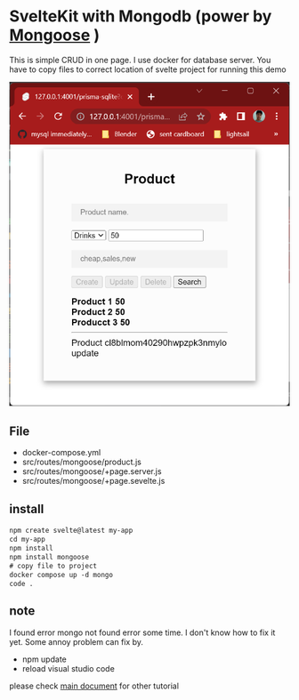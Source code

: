 # SvelteKit with Mongodb (power by [Mongoose](https://mongoosejs.com/) )

This is simple CRUD in one page. I use docker for database server. 
You have to copy files to correct location of svelte project for running this demo

![Product UI](../../../asset/product-ui.png)

## File
- docker-compose.yml
- src/routes/mongoose/product.js
- src/routes/mongoose/+page.server.js
- src/routes/mongoose/+page.sevelte.js

## install
    npm create svelte@latest my-app
    cd my-app
    npm install
    npm install mongoose
    # copy file to project
    docker compose up -d mongo
    code .

## note
I found error mongo not found error some time. I don't know how to fix it yet. Some annoy problem can fix by. 
- npm update
- reload visual studio code

please check [main document](https://github.com/schooltechx/youtube/tree/main/svelte/svelte-kit) for other tutorial

